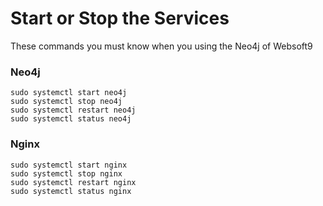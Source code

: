# Start or Stop the Services

These commands you must know when you using the Neo4j of Websoft9

### Neo4j

```shell
sudo systemctl start neo4j
sudo systemctl stop neo4j
sudo systemctl restart neo4j
sudo systemctl status neo4j
```

### Nginx

```shell
sudo systemctl start nginx
sudo systemctl stop nginx
sudo systemctl restart nginx
sudo systemctl status nginx
```
